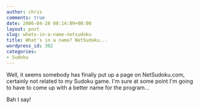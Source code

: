 ```yaml
---
author: chris
comments: true
date: 2006-04-28 00:14:09+00:00
layout: post
slug: whats-in-a-name-netsudoku
title: What's in a name? NetSudoku...
wordpress_id: 302
categories:
- Sudoku
---
```


Well, it seems somebody has finally put up a page on NetSudoku.com, certainly not related to my Sudoku game. I'm sure at some point I'm going to have to come up with a better name for the program...

Bah I say!
